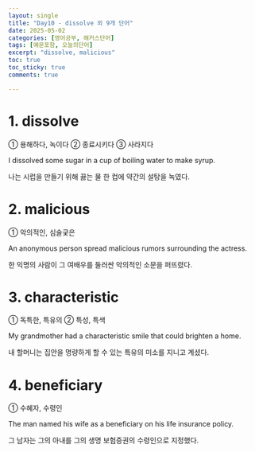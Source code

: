 ```yaml
---
layout: single
title: "Day10 - dissolve 외 9개 단어"
date: 2025-05-02
categories: [영어공부, 해커스단어]
tags: [예문포함, 오늘의단어]
excerpt: "dissolve, malicious"
toc: true
toc_sticky: true
comments: true

---
```


# 1. dissolve
① 용해하다, 녹이다 ② 종료시키다 ③ 사라지다

I dissolved some sugar in a cup of boiling water to make syrup.

나는 시럽을 만들기 위해 끓는 물 한 컵에 약간의 설탕을 녹였다.

# 2. malicious
① 악의적인, 심술궂은

An anonymous person spread malicious rumors surrounding the actress.

한 익명의 사람이 그 여배우를 둘러싼 악의적인 소문을 퍼뜨렸다.

# 3. characteristic
① 독특한, 특유의 ② 특성, 특색

My grandmother had a characteristic smile that could brighten a home.

내 할머니는 집안을 명량하게 할 수 있는 특유의 미소를 지니고 계셨다.

# 4. beneficiary
① 수혜자, 수령인

The man named his wife as a beneficiary on his life insurance policy.

그 남자는 그의 아내를 그의 생명 보험증권의 수령인으로 지정했다.